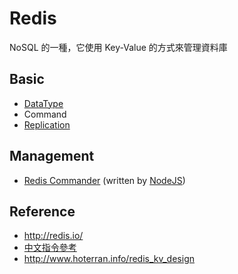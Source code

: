 Redis
=====

NoSQL 的一種，它使用 Key-Value 的方式來管理資料庫

Basic
-----

* [DataType](datatype.md)
* Command
* [Replication](replication.md)

Management
----------

* [Redis Commander](http://joeferner.github.io/redis-commander/) (written by [NodeJS](/pdl/node))

Reference
---------

* http://redis.io/
* [中文指令參考](http://redis.readthedocs.org/en/latest/index.html)
* http://www.hoterran.info/redis_kv_design
